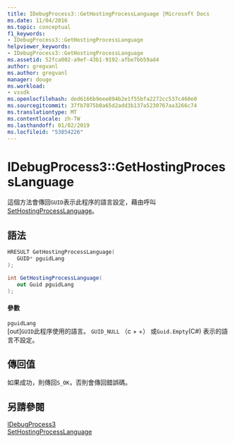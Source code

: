 ```yaml
---
title: IDebugProcess3::GetHostingProcessLanguage |Microsoft Docs
ms.date: 11/04/2016
ms.topic: conceptual
f1_keywords:
- IDebugProcess3::GetHostingProcessLanguage
helpviewer_keywords:
- IDebugProcess3::GetHostingProcessLanguage
ms.assetid: 52fca002-a9ef-43b1-9192-afbe7bb59ad4
author: gregvanl
ms.author: gregvanl
manager: douge
ms.workload:
- vssdk
ms.openlocfilehash: ded6166b9eee894b2e1f55bfa2272cc537c460e0
ms.sourcegitcommit: 37fb7075b0a65d2add3b137a5230767aa3266c74
ms.translationtype: MT
ms.contentlocale: zh-TW
ms.lasthandoff: 01/02/2019
ms.locfileid: "53854226"
---
```

# <a name="idebugprocess3gethostingprocesslanguage"></a>IDebugProcess3::GetHostingProcessLanguage
這個方法會傳回`GUID`表示此程序的語言設定，藉由呼叫[SetHostingProcessLanguage](../../../extensibility/debugger/reference/idebugprocess3-sethostingprocesslanguage.md)。  
  
## <a name="syntax"></a>語法  
  
```cpp  
HRESULT GetHostingProcessLanguage(  
   GUID* pguidLang  
);  
```  
  
```csharp  
int GetHostingProcessLanguage(  
   out Guid pguidLang  
);  
```  
  
#### <a name="parameters"></a>參數  
 `pguidLang`  
 [out]`GUID`此程序使用的語言。 `GUID_NULL` （c + +） 或`Guid.Empty`(C#) 表示的語言不設定。  
  
## <a name="return-value"></a>傳回值  
 如果成功，則傳回`S_OK`，否則會傳回錯誤碼。  
  
## <a name="see-also"></a>另請參閱  
 [IDebugProcess3](../../../extensibility/debugger/reference/idebugprocess3.md)   
 [SetHostingProcessLanguage](../../../extensibility/debugger/reference/idebugprocess3-sethostingprocesslanguage.md)